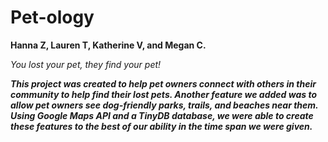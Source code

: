 # Pet-ology


__________Hanna Z, Lauren T, Katherine V, and Megan C.__________


*You lost your pet, they find your pet!*


___This project was created to help pet owners connect with others in their community to help find their lost pets. Another feature we added was to allow pet owners see dog-friendly parks, trails, and beaches near them. Using Google Maps API and a TinyDB database, we were able to create these features to the best of our ability in the time span we were given.___
